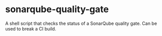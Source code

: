 # sonarqube-quality-gate
A shell script that checks the status of a SonarQube quality gate. Can be used to break a CI build.
